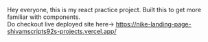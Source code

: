 Hey everyone, this is my react practice project. Built this to get more familiar with components. <br>
Do checkout live deployed site here-> https://nike-landing-page-shivamscripts92s-projects.vercel.app/
